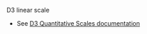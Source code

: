 D3 linear scale

 * See [D3 Quantitative Scales documentation](https://github.com/mbostock/d3/wiki/Quantitative-Scales)
